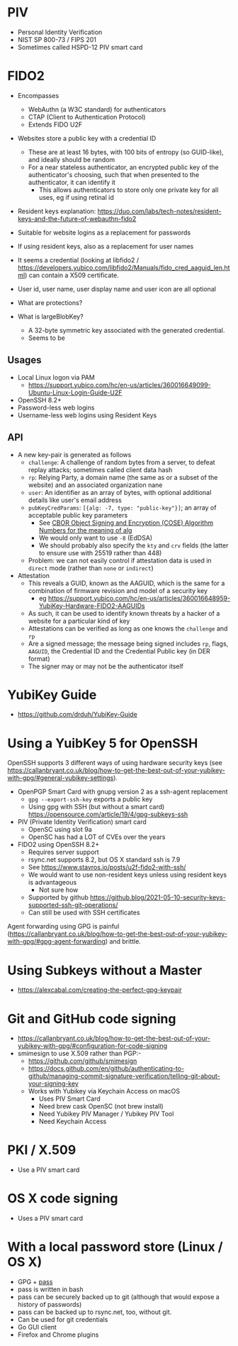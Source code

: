 # PIV

* Personal Identity Verification
* NIST SP 800-73 / FIPS 201
* Sometimes called HSPD-12 PIV smart card


# FIDO2

* Encompasses
	* WebAuthn (a W3C standard) for authenticators
	* CTAP (Client to Authentication Protocol)
	* Extends FIDO U2F
* Websites store a public key with a credential ID
	* These are at least 16 bytes, with 100 bits of entropy (so GUID-like), and ideally should be random
	* For a near stateless authenticator, an encrypted public key of the authenticator's choosing, such that when presented to the authenticator, it can identify it
		* This allows authenticators to store only one private key for all uses, eg if using retinal id
* Resident keys explanation: <https://duo.com/labs/tech-notes/resident-keys-and-the-future-of-webauthn-fido2>
* Suitable for website logins as a replacement for passwords
* If using resident keys, also as a replacement for user names
* It seems a credential (looking at libfido2 / <https://developers.yubico.com/libfido2/Manuals/fido_cred_aaguid_len.html>) can contain a X509 certificate.
* User id, user name, user display name and user icon are all optional

* What are protections?
* What is largeBlobKey?
	* A 32-byte symmetric key associated with the generated credential.
	* Seems to be 




## Usages

* Local Linux logon via PAM
	* <https://support.yubico.com/hc/en-us/articles/360016649099-Ubuntu-Linux-Login-Guide-U2F>
* OpenSSH 8.2+
* Password-less web logins
* Username-less web logins using Resident Keys



## API

* A new key-pair is generated as follows
	* `challenge`: A challenge of random bytes from a server, to defeat replay attacks; sometimes called client data hash
	* `rp`: Relying Party, a domain name (the same as or a subset of the website) and an associated organization nane
	* `user`: An identifier as an array of bytes, with optional additional details like user's email address
	* `pubKeyCredParams`: `[{alg: -7, type: "public-key"}]`; an array of acceptable public key parameters
		* See [CBOR Object Signing and Encryption (COSE) Algorithm Numbers for the meaning of alg](https://www.iana.org/assignments/cose/cose.xhtml#algorithms)
		* We would only want to use `-8` (EdDSA)
		* We should probably also specify the `kty` and `crv` fields (the latter to ensure use with 25519 rather than 448)
	* Problem: we can not easily control if attestation data is used in `direct` mode (rather than `none` or `indirect`)
* Attestation
	* This reveals a GUID, known as the AAGUID, which is the same for a combination of firmware revision and model of a security key
		* eg <https://support.yubico.com/hc/en-us/articles/360016648959-YubiKey-Hardware-FIDO2-AAGUIDs>
	* As such, it can be used to identify known threats by a hacker of a website for a particular kind of key
	* Attestations can be verified as long as one knows the `challenge` and `rp`
	* Are a signed message; the message being signed includes `rp`, flags, `AAGUID`, the Credential ID and the Credential Public key (in DER format)
	* The signer may or may not be the authenticator itself


# YubiKey Guide

* <https://github.com/drduh/YubiKey-Guide>


# Using a YuibKey 5 for OpenSSH

OpenSSH supports 3 different ways of using hardware security keys (see <https://callanbryant.co.uk/blog/how-to-get-the-best-out-of-your-yubikey-with-gpg/#general-yubikey-settings>).

* OpenPGP Smart Card with gnupg version 2 as a ssh-agent replacement
	* `gpg --export-ssh-key` exports a public key
	* Using gpg with SSH (but without a smart card) <https://opensource.com/article/19/4/gpg-subkeys-ssh>
* PIV (Private Identity Verification) smart card
	* OpenSC using slot 9a
	* OpenSC has had a LOT of CVEs over the years
* FIDO2 using OpenSSH 8.2+
	* Requires server support
	* rsync.net supports 8.2, but OS X standard ssh is 7.9
	* See <https://www.stavros.io/posts/u2f-fido2-with-ssh/>
	* We would want to use non-resident keys unless using resident keys is advantageous
		* Not sure how
	* Supported by github https://github.blog/2021-05-10-security-keys-supported-ssh-git-operations/
	* Can still be used with SSH certificates

Agent forwarding using GPG is painful (<https://callanbryant.co.uk/blog/how-to-get-the-best-out-of-your-yubikey-with-gpg/#gpg-agent-forwarding>) and brittle.


# Using Subkeys without a Master

* <https://alexcabal.com/creating-the-perfect-gpg-keypair>


# Git and GitHub code signing

* <https://callanbryant.co.uk/blog/how-to-get-the-best-out-of-your-yubikey-with-gpg/#configuration-for-code-signing>
* smimesign to use X.509 rather than PGP:-
	* <https://github.com/github/smimesign>
	* <https://docs.github.com/en/github/authenticating-to-github/managing-commit-signature-verification/telling-git-about-your-signing-key>
	* Works with Yubikey via Keychain Access on macOS
		* Uses PIV Smart Card
		* Need brew cask OpenSC (not brew install)
		* Need Yubikey PIV Manager / Yubikey PIV Tool
		* Need Keychain Access


# PKI / X.509

* Use a PIV smart card


# OS X code signing

* Uses a PIV smart card


# With a local password store (Linux / OS X)

* GPG + [pass](https://www.passwordstore.org/)
* pass is written in bash
* pass can be securely backed up to git (although that would expose a history of passwords)
* pass can be backed up to rsync.net, too, without git.
* Can be used for git credentials
* Go GUI client
* Firefox and Chrome plugins

